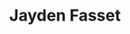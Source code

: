 ---
layout: page
title: Jayden Fasset
description: Machine Learning, Human-Computer Interaction
img: assets/img/jfasset.jpg
importance: 1
category: Masters
---